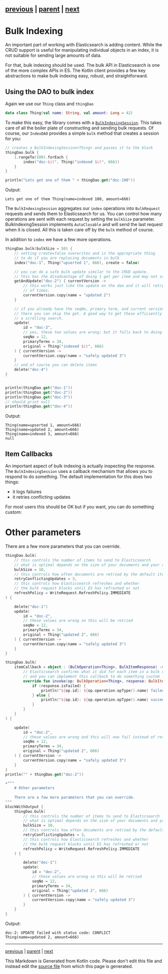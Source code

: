 [previous](crud-support.md) | [parent](index.md) | [next](search.md)
---

# Bulk Indexing

An important part of working with Elasticsearch is adding content. While the CRUD support is useful
for manipulating individual objects in an index, it is not suitable for sending large amounts of data.

For that, bulk indexing should be used. The bulk API in Elasticsearch is one of the more complex APIs
in ES. The Kotlin client provides a few key abstractions to make bulk indexing easy, robust, 
and straightforward.

## Using the DAO to bulk index

Again we use our `Thing` class and `thingDao`

```kotlin
data class Thing(val name: String, val amount: Long = 42)
```

To make this easy, the library comes with a [`BulkIndexingSession`](https://github.com/jillesvangurp/es-kotlin-wrapper-client/tree/master/src/main/kotlin/io/inbot/eskotlinwrapper/BulkIndexingSession.kt). This takes care
of all the boiler plate of constructing and sending bulk requests. Of course, our `IndexDAO` provides a
simple `bulk` method that creates a session for you:

```kotlin
// creates a BulkIndexingSession<Thing> and passes it to the block
thingDao.bulk {
    1.rangeTo(500).forEach {
        index("doc-$it", Thing("indexed $it", 666))
    }
}

println("Lets get one of them " + thingDao.get("doc-100"))
```

Output:

```
Lets get one of them Thing(name=indexed 100, amount=666)

```

The `BulkIndexingSession` aggregates our `index` operations into `BulkRequest` 
requests and sends them to Elasticsearch for us. You can control how many operations are sent 
with each request by setting the `bulkSize` parameter. BulkIndexingSession implements `AutoClosable`
and will send the last request when it is closed. All this is taken care off by the `bulk` method of
course.

In addition to `index` we have a few more operations.

```kotlin
thingDao.bulk(bulkSize = 50) {
    // setting create=false overwrites and is the appropriate thing
    // to do if you are replacing documents in bulk
    index("doc-1", Thing("upserted 1", 666), create = false)

    // you can do a safe bulk update similar to the CRUD update.
    // this has the disadvantage of doing 1 get per item and may not scale
    getAndUpdate("doc-2") { currentVersion ->
        // this works just like the update on the dao and it will retry a configurable number
        // of times.
        currentVersion.copy(name = "updated 2")
    }

    // if you already have the seqNo, primary term, and current version
    // there you can skip the get. A good way to get these efficiently would be
    // a scrolling search.
    update(
        id = "doc-3",
        // yes, these two values are wrong; but it falls back to doing a getAndUpdate.
        seqNo = 12,
        primaryTerms = 34,
        original = Thing("indexed $it", 666)
    ) { currentVersion ->
        currentVersion.copy(name = "safely updated 3")
    }
    // and of course you can delete items
    delete("doc-4")
}


println(thingDao.get("doc-1"))
println(thingDao.get("doc-2"))
println(thingDao.get("doc-3"))
// should print null
println(thingDao.get("doc-4"))
```

Output:

```
Thing(name=upserted 1, amount=666)
Thing(name=updated 2, amount=666)
Thing(name=indexed 3, amount=666)
null

```

## Item Callbacks

An important aspect of bulk indexing is actually inspecting the response. The `BulkIndexingSession`
uses a callback mechanism that allows you to respond to do something. The default implementation for
this does two things: 

- it logs failures
- it retries conflicting updates

For most users this should be OK but if you want, you can do something custom:

# Other parameters

There are a few more parameters that you can override.

```kotlin
thingDao.bulk(
    // this controls the number of items to send to Elasticsearch
    // what is optimal depends on the size of your documents and your cluster setup.
    bulkSize = 10,
    // this controls how often documents are retried by the default item callback
    retryConflictingUpdates = 3,
    // this controls how Elasticsearch refreshes and whether
    // the bulk request blocks until ES has refreshed or not
    refreshPolicy = WriteRequest.RefreshPolicy.IMMEDIATE
) {

    delete("doc-1")
    update(
        id = "doc-2",
        // these values are wrong so this will be retried
        seqNo = 12,
        primaryTerms = 34,
        original = Thing("updated 2", 666)
    ) { currentVersion ->
        currentVersion.copy(name = "safely updated 3")
    }
}
```

```kotlin
thingDao.bulk(
    itemCallback = object : (BulkOperation<Thing>, BulkItemResponse) -> Unit {
        // Elasticsearch confirms what it did for each item in a bulk request
        // and you can implement this callback to do something custom
        override fun invoke(op: BulkOperation<Thing>, response: BulkItemResponse) {
            if (response.isFailed) {
                println("${op.id}: ${op.operation.opType().name} failed with status code: ${response.failure.status}")
            } else {
                println("${op.id}: ${op.operation.opType().name} succeeded!")
            }
        }
    }
) {

    update(
        id = "doc-2",
        // these values are wrong and this will now fail instead of retry
        seqNo = 12,
        primaryTerms = 34,
        original = Thing("updated 2", 666)
    ) { currentVersion ->
        currentVersion.copy(name = "safely updated 3")
    }
}
println("" + thingDao.get("doc-2"))

+"""
    # Other parameters
    
    There are a few more parameters that you can override.
"""
blockWithOutput {
    thingDao.bulk(
        // this controls the number of items to send to Elasticsearch
        // what is optimal depends on the size of your documents and your cluster setup.
        bulkSize = 10,
        // this controls how often documents are retried by the default item callback
        retryConflictingUpdates = 3,
        // this controls how Elasticsearch refreshes and whether
        // the bulk request blocks until ES has refreshed or not
        refreshPolicy = WriteRequest.RefreshPolicy.IMMEDIATE
    ) {

        delete("doc-1")
        update(
            id = "doc-2",
            // these values are wrong so this will be retried
            seqNo = 12,
            primaryTerms = 34,
            original = Thing("updated 2", 666)
        ) { currentVersion ->
            currentVersion.copy(name = "safely updated 3")
        }
    }
}
```

Output:

```
doc-2: UPDATE failed with status code: CONFLICT
Thing(name=updated 2, amount=666)

```


---

[previous](crud-support.md) | [parent](index.md) | [next](search.md)

This Markdown is Generated from Kotlin code. Please don't edit this file and instead edit the [source file](https://github.com/jillesvangurp/es-kotlin-wrapper-client/tree/master/src/test/kotlin/io/inbot/eskotlinwrapper/manual/BulkManualTest.kt) from which this page is generated.